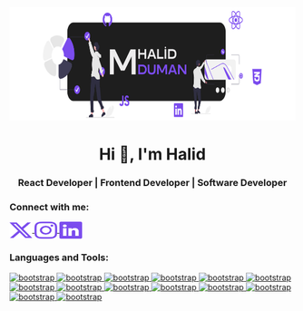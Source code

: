 <div align="center">
  <img src="MHD.svg" alt="Açıklama" width="700" height="200">
</div>

<h1 align="center">Hi 👋, I'm Halid</h1>
<h3 align="center">React Developer | Frontend Developer | Software Developer</h3>

<h3 align="left">Connect with me:</h3>
<p align="left">
  <a href="https://x.com/yugizoh" target="blank">
    <img align="center" src="x.svg" alt="m-halid-duman" height="30" width="40" />
  </a>
  <a href="https://www.instagram.com/halid.raw/" target="blank">
    <img align="center" src="instagram.svg" alt="halid.raw" height="30" width="40" />
  </a>
   <a href="https://linkedin.com/in/m-halid-duman" target="blank">
    <img align="center" src="linkedin.svg" alt="halid.raw" height="30" width="40" />
  </a>
</p>

<h3 align="left">Languages and Tools:</h3>
<p align="left">
  <a href="https://getbootstrap.com/" target="_blank" rel="noreferrer">
    <img src="https://lambent-alfajores-5c48a5.netlify.app/images/1.svg" alt="bootstrap" width="40" height="40"/>
  </a>

   <a href="https://tr.wikipedia.org/wiki/HTML" target="_blank" rel="noreferrer">
    <img src="https://lambent-alfajores-5c48a5.netlify.app/images/3.svg" alt="bootstrap" width="40" height="40"/>
  </a>

   <a href="https://tr.wikipedia.org/wiki/CSS" target="_blank" rel="noreferrer">
    <img src="https://lambent-alfajores-5c48a5.netlify.app/images/13.svg" alt="bootstrap" width="40" height="40"/>
  </a>

   <a href="https://sass-lang.com/" target="_blank" rel="noreferrer">
    <img src="https://lambent-alfajores-5c48a5.netlify.app/images/7.svg" alt="bootstrap" width="40" height="40"/>
  </a>

   <a href="----" target="_blank" rel="noreferrer">
    <img src="https://lambent-alfajores-5c48a5.netlify.app/images/10.svg" alt="bootstrap" width="40" height="40"/>
  </a>

   <a href="https://www.postman.com/" target="_blank" rel="noreferrer">
    <img src="https://lambent-alfajores-5c48a5.netlify.app/images/11.svg" alt="bootstrap" width="40" height="40"/>
  </a>

   <a href="https://git-scm.com/" target="_blank" rel="noreferrer">
    <img src="https://lambent-alfajores-5c48a5.netlify.app/images/8.svg" alt="bootstrap" width="40" height="40"/>
  </a>

   <a href="https://github.com/halidduman" target="_blank" rel="noreferrer">
    <img src="https://lambent-alfajores-5c48a5.netlify.app/images/9.svg" alt="bootstrap" width="40" height="40"/>
  </a>

   <a href="https://tr.wikipedia.org/wiki/JavaScript" target="_blank" rel="noreferrer">
    <img src="https://lambent-alfajores-5c48a5.netlify.app/images/6.svg" alt="bootstrap" width="40" height="40"/>
  </a>

   <a href="https://www.jenkins.io/" target="_blank" rel="noreferrer">
    <img src="https://lambent-alfajores-5c48a5.netlify.app/images/12.svg" alt="bootstrap" width="40" height="40"/>
  </a>

   <a href="https://www.adobe.com/tr/products/illustrator/campaign/pricing.html?gclid=Cj0KCQjw6uWyBhD1ARIsAIMcADpdTKV4EIBs7KTKKMCwihho3Vj0M5RGhDG5JYYFRs3U3CixS3JPY94aAkkPEALw_wcB&skwcid=AL!3085!3!602588947667!e!!g!!abode%20illustrator&mv=search&mv2=paidsearch&sdid=GMCWY69B&ef_id=Cj0KCQjw6uWyBhD1ARIsAIMcADpdTKV4EIBs7KTKKMCwihho3Vj0M5RGhDG5JYYFRs3U3CixS3JPY94aAkkPEALw_wcB:G:s&s_kwcid=AL!3085!3!602588947667!e!!g!!abode%20illustrator!1448693953!55308607566&gad_source=1" target="_blank" rel="noreferrer">
    <img src="https://lambent-alfajores-5c48a5.netlify.app/images/14.svg" alt="bootstrap" width="40" height="40"/>
  </a>


  <a href="https://nodejs.org/en" target="_blank" rel="noreferrer">
    <img src="https://lambent-alfajores-5c48a5.netlify.app/images/2.svg" alt="bootstrap" width="40" height="40"/>
  </a>

  <a href="https://aws.amazon.com/tr/free/?gclid=Cj0KCQjw6uWyBhD1ARIsAIMcADqZi4os6-qUM_GWYrVQToA1k-oLOjn8s5p__UAglsWZU49FvTelM6gaAo6XEALw_wcB&trk=4afc2f2e-9eb0-4686-a253-878759f1feb9&sc_channel=ps&ef_id=Cj0KCQjw6uWyBhD1ARIsAIMcADqZi4os6-qUM_GWYrVQToA1k-oLOjn8s5p__UAglsWZU49FvTelM6gaAo6XEALw_wcB:G:s&s_kwcid=AL!4422!3!645208863499!e!!g!!aws!19580263879!144835121949&all-free-tier.sort-by=item.additionalFields.SortRank&all-free-tier.sort-order=asc&awsf.Free%20Tier%20Types=*all&awsf.Free%20Tier%20Categories=*all" target="_blank" rel="noreferrer">
    <img src="https://lambent-alfajores-5c48a5.netlify.app/images/5.svg" alt="bootstrap" width="40" height="40"/>
  </a>

  <a href="https://www.blender.org/" target="_blank" rel="noreferrer">
    <img src="https://lambent-alfajores-5c48a5.netlify.app/images/4.svg" alt="bootstrap" width="40" height="40"/>
  </a>

  <!-- Add other icons similarly -->
</p>
